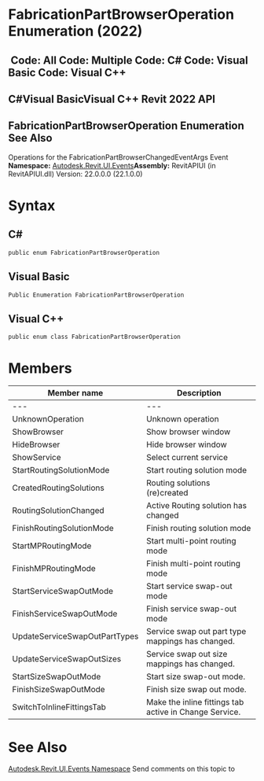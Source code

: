 # FabricationPartBrowserOperation Enumeration (2022)

﻿
 Code: All Code: Multiple Code: C# Code: Visual Basic Code: Visual C++   
---  
C#Visual BasicVisual C++
Revit 2022 API  
---  
FabricationPartBrowserOperation Enumeration  
See Also  
---  
Operations for the FabricationPartBrowserChangedEventArgs Event 
**Namespace:** [Autodesk.Revit.UI.Events](21d3e79a-2484-60b0-b4c6-5cf65cd96039.md "Autodesk.Revit.UI.Events Namespace")**Assembly:** RevitAPIUI (in RevitAPIUI.dll) Version: 22.0.0.0 (22.1.0.0)
# Syntax
C#  
---  
```text
public enum FabricationPartBrowserOperation
```
  
Visual Basic  
---  
```text
Public Enumeration FabricationPartBrowserOperation
```
  
Visual C++  
---  
```text
public enum class FabricationPartBrowserOperation
```
  
# Members
| Member name | Description |
| --- | --- |
| --- | --- |
| UnknownOperation | Unknown operation |
| ShowBrowser | Show browser window |
| HideBrowser | Hide browser window |
| ShowService | Select current service |
| StartRoutingSolutionMode | Start routing solution mode |
| CreatedRoutingSolutions | Routing solutions (re)created |
| RoutingSolutionChanged | Active Routing solution has changed |
| FinishRoutingSolutionMode | Finish routing solution mode |
| StartMPRoutingMode | Start multi-point routing mode |
| FinishMPRoutingMode | Finish multi-point routing mode |
| StartServiceSwapOutMode | Start service swap-out mode |
| FinishServiceSwapOutMode | Finish service swap-out mode |
| UpdateServiceSwapOutPartTypes | Service swap out part type mappings has changed. |
| UpdateServiceSwapOutSizes | Service swap out size mappings has changed. |
| StartSizeSwapOutMode | Start size swap-out mode. |
| FinishSizeSwapOutMode | Finish size swap out mode. |
| SwitchToInlineFittingsTab | Make the inline fittings tab active in Change Service. |

# See Also
[Autodesk.Revit.UI.Events Namespace](21d3e79a-2484-60b0-b4c6-5cf65cd96039.md "Autodesk.Revit.UI.Events Namespace")
Send comments on this topic to 